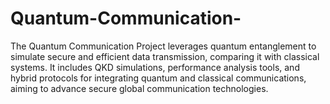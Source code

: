 # Quantum-Communication-
The Quantum Communication Project leverages quantum entanglement to simulate secure and efficient data transmission, comparing it with classical systems. It includes QKD simulations, performance analysis tools, and hybrid protocols for integrating quantum and classical communications, aiming to advance secure global communication technologies.
